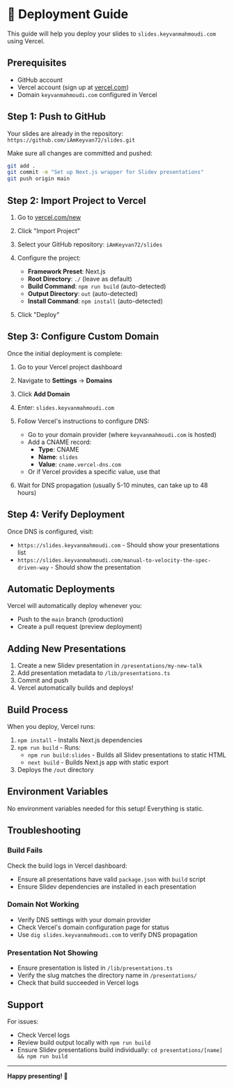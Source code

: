# 🚀 Deployment Guide

This guide will help you deploy your slides to `slides.keyvanmahmoudi.com` using Vercel.

## Prerequisites

- GitHub account
- Vercel account (sign up at [vercel.com](https://vercel.com))
- Domain `keyvanmahmoudi.com` configured in Vercel

## Step 1: Push to GitHub

Your slides are already in the repository: `https://github.com/iAmKeyvan72/slides.git`

Make sure all changes are committed and pushed:

```bash
git add .
git commit -m "Set up Next.js wrapper for Slidev presentations"
git push origin main
```

## Step 2: Import Project to Vercel

1. Go to [vercel.com/new](https://vercel.com/new)
2. Click "Import Project"
3. Select your GitHub repository: `iAmKeyvan72/slides`
4. Configure the project:
   - **Framework Preset**: Next.js
   - **Root Directory**: `./` (leave as default)
   - **Build Command**: `npm run build` (auto-detected)
   - **Output Directory**: `out` (auto-detected)
   - **Install Command**: `npm install` (auto-detected)

5. Click "Deploy"

## Step 3: Configure Custom Domain

Once the initial deployment is complete:

1. Go to your Vercel project dashboard
2. Navigate to **Settings** → **Domains**
3. Click **Add Domain**
4. Enter: `slides.keyvanmahmoudi.com`
5. Follow Vercel's instructions to configure DNS:
   - Go to your domain provider (where `keyvanmahmoudi.com` is hosted)
   - Add a CNAME record:
     - **Type**: CNAME
     - **Name**: `slides`
     - **Value**: `cname.vercel-dns.com`
   - Or if Vercel provides a specific value, use that

6. Wait for DNS propagation (usually 5-10 minutes, can take up to 48 hours)

## Step 4: Verify Deployment

Once DNS is configured, visit:
- `https://slides.keyvanmahmoudi.com` - Should show your presentations list
- `https://slides.keyvanmahmoudi.com/manual-to-velocity-the-spec-driven-way` - Should show the presentation

## Automatic Deployments

Vercel will automatically deploy whenever you:
- Push to the `main` branch (production)
- Create a pull request (preview deployment)

## Adding New Presentations

1. Create a new Slidev presentation in `/presentations/my-new-talk`
2. Add presentation metadata to `/lib/presentations.ts`
3. Commit and push
4. Vercel automatically builds and deploys!

## Build Process

When you deploy, Vercel runs:
1. `npm install` - Installs Next.js dependencies
2. `npm run build` - Runs:
   - `npm run build:slides` - Builds all Slidev presentations to static HTML
   - `next build` - Builds Next.js app with static export
3. Deploys the `/out` directory

## Environment Variables

No environment variables needed for this setup! Everything is static.

## Troubleshooting

### Build Fails

Check the build logs in Vercel dashboard:
- Ensure all presentations have valid `package.json` with `build` script
- Ensure Slidev dependencies are installed in each presentation

### Domain Not Working

- Verify DNS settings with your domain provider
- Check Vercel's domain configuration page for status
- Use `dig slides.keyvanmahmoudi.com` to verify DNS propagation

### Presentation Not Showing

- Ensure presentation is listed in `/lib/presentations.ts`
- Verify the slug matches the directory name in `/presentations/`
- Check that build succeeded in Vercel logs

## Support

For issues:
- Check Vercel logs
- Review build output locally with `npm run build`
- Ensure Slidev presentations build individually: `cd presentations/[name] && npm run build`

---

**Happy presenting! 🎤**

